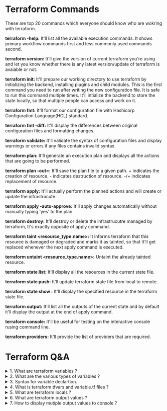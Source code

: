 # Terraform Commands

These are top 20 commands which everyone should know who are wokring with terraform.

**terraform -help:** It'll list all the available execution commands. It shows primary workflow commands first and less commonly used commands second.

**terraform version:** It'll give the version of current terraform you're using and let you know whether there is any latest version/update of terraform is avaiable or not.

**terraform init:** It'll prepare our working directory to use terraform by initializing the backend, installing plugins and child modules. This is the first command you need to run after writing the new configuration file. It is safe to run this command multiple times. It'll intialize the backend to store the state locally, so
that multiple people can access and work on it.

**terraform fmt:** It'll format our configuration file with Hashicorp Configuration Language(HCL) standard.

**terraform fmt -diff:** It'll display the differences between original configuration files and formatting changes.

**terraform validate:** It'll validate the syntax of configuration files and display warnings or errors if any files contains invalid syntax.

**terraform plan:** It'll generate an execution plan and displays all the actions that are going to be performed.

**terraform plan -out=<path>:** It'll save the plan file to a given path. + indicates the creation of resource. - indicates destruction of resource. -/+ indicates replacement of resource.
  
**terraform apply:** It'll actually perform the planned actions and will create or update the infrastrucute.

**terraform apply -auto-approve:** It'll apply changes automatically without manually typing 'yes' to the plan.
  
**terraform destroy:** It'll destroy or delete the infrastrucutre managed by terraform, It's exactly opposite of apply command.
  
**terraform taint <resource_type.name>:** It informs terraform that this resource is damaged or degraded and marks it as tainted, so that It'll get replaced whenever the next apply command is executed.
  
**terraform untaint <resource_type.name>:** Untaint the already tainted resource.

**terraform state list:** It'll display all the resources in the current state file.
  
**terraform state push:** It'll update terraform state file from local to remote.
  
**terraform state show <resourcename>:** It'll display the specified resource in the terraform state file.

**terraform output:** It'll list all the outputs of the current state and by default it'll display the output at the end of apply command.
  
**terraform console:** It'll be useful for testing on the interactive console rusing command line.
  
**terraform providers:** It'll provide the list of providers that are required.

# Terraform Q&A #

<details>
<summary>1. What are terraform variables ?</summary>
<br>
Terraform variables are used to store the values which can be used throughout the configuration file.
</details>

<details>
<summary>2. What are the various types of variables ?</summary>
<br>
Types of variables - String, Number, Boolean, List, Map, Sets.
</details>

<details>
<summary>3. Syntax for variable declartion.</summary>
<br>
variable "<Variable_name>"{
  type = <type_of_your_variable> ==> Eg. string,boolean,number,e.t.c.
  description = "Meaning full description"
  default = "default value"
}
</details>
  
<details>
<summary>4. What is terraform.tfvars and variable.tf files ?</summary>
<br>
__variable.tf:__ This file contains the variable definitions with optional default values and type of varibale for your confiuration file.
__terraform.tfvars:__ This file is used to assign values to the variables. We can have multiple .tfvars files (Eg.terraform-one.tfvars, terraform-two.tfvars, terraform-three.tfvars). We can pass variables from tfvars files via command line argumenst using --var-file flag as shown below:
  
1. terraform init for one:
terraform init --var-file="terraform-one.tfvars"
  
2. terraform plan for one: 
terraform plan --var-file="terraform-one.tfvars"

3. terraform apply for one:
terraform apply --var-file="terraform-one.tfvars"
</details>

<details>
<summary>5. What are terraform locals ?</summary>
<br>
Terraform Locals are only accessible within that functions or within the scope of terraform file. Terraform Locals are only accessible within that functions or within the scope of terraform file. It can reduce the work of updating your terraform configuration at multiple places. With terraform locals you need to update its value once and it should reflect all over the place where it is referred.
  
  
**Syntax wihtout expression:**
 locals {
  prod_env = "production"
}
  
__Synatx with expression:__
  locals{
    my_local = "${var.virtual_machine_name}"
  }
</details>

<details>
<summary>6. What are terraform output values ?</summary>
<br>
Terraform output values can help you to print the attributes reference on your console. With terraform output values you can debug your code easily.
  
__Syntax for output values:__
output "<Your_output_varibale_name>"{
  value = "This will display on your console"
  }

When you run terraform apply command, it is going to print This will display on your console. If there is some sensitive information like password, secrets that should not be displayed on the console then you can use sensitive attribute as shown below.

output "<Your_output_varibale_name>"{
  value = "This will display on your console"
  sensitive=true
  }
</details>

<details>
<summary>7. How to display mutiple output values to console ?</summary>
<br>
**Using Map Function-** You can also output multiple values in a single output block by using the map function.

output "<Your_output_varibale_name>" {
  value = {
    value1 = output1,
    value2 = output2
  }
} 

**Using join function-** You can also output multiple attributes from a resource using join function

output "<Your_output_varibale_name>" {
  value = join(",",[resource1.name,resource1.location])
} 
</details>
